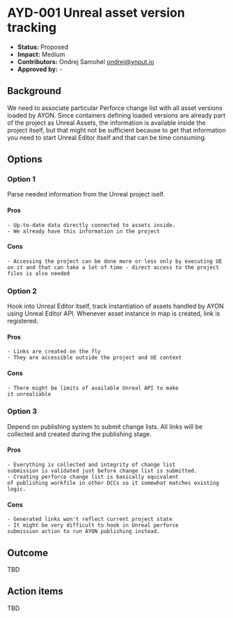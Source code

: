 # AYD-001 Unreal asset version tracking

- **Status:** Proposed
- **Impact:**  Medium
- **Contributors:** Ondrej Samohel <ondrej@ynput.io>
- **Approved by:** -

## Background

We need to associate particular Perforce change list with all asset
versions loaded by AYON. Since containers defining loaded versions are
already part of the project as Unreal Assets, the information is
available inside the project itself, but that might not be sufficient
because to get that information you need to start Unreal Editor itself
and that can be time consuming.

## Options

### Option 1

Parse needed information from the Unreal project iself.

#### Pros
 
	- Up-to-date data directly connected to assets inside.
    - We already have this information in the project
  
#### Cons
 
	- Accessing the project can be done more or less only by executing UE on it and that can take a lot of time - direct access to the project files is also needed
	
### Option 2

Hook into Unreal Editor itself, track instantiation of assets
handled by AYON using Unreal Editor API. Whenever asset instance in map is created, link is registered.

#### Pros
 
	- Links are created on the fly
    - They are accessible outside the project and UE context
  
#### Cons
 
	- There might be limits of available Unreal API to make
    it unrealiable


### Option 3

Depend on publishing system to submit change lists. All links will be collected and created during the publishing stage.

#### Pros
 
	- Everything is collected and integrity of change list
    submission is validated just before change list is submitted.
    - Creating perforce change list is basically equivalent
    of publishing workfile in other DCCs so it somewhat matches existing logic.
  
#### Cons
    - Generated links won't reflect current project state
	- It might be very difficult to hook in Unreal perforce
    submission action to run AYON publishing instead.

## Outcome

TBD


## Action items

TBD	
